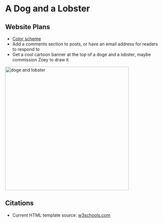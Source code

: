 # A Dog and a Lobster

## Website Plans
- [Color scheme](https://coolors.co/0d1b1e-7798ab-c3dbc5-e8dcb9-f2cee6)
- Add a comments section to posts, or have an email address for readers to respond to
- Get a cool cartoon banner at the top of a doge and a lobster, maybe commission Zoey to draw it
<img src="https://i.ytimg.com/vi/zHrcg16PbJ8/maxresdefault.jpg" alt="doge and lobster" width="400"/>

## Citations
- Current HTML template source: [w3schools.com](https://www.w3schools.com/howto/howto_css_blog_layout.asp)
